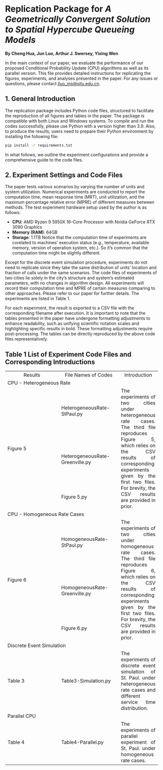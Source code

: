 # Replication Package for *A Geometrically Convergent Solution to Spatial Hypercube Queueing Models*
**By Cheng Hua, Jun Luo, Arthur J. Swersey, Yixing Wen**  

In the main context of our paper, we evaluate the performance of our proposed Conditional Probability Update (CPU) algorithms as well as its parallel version. This file provides detailed instructions for replicating the figures, experiments, and analyses presented in the paper. For any issues or questions, please contact jluo_ms@sjtu.edu.cn.

## 1. General Introduction  
The replication package includes Python code files, structured to facilitate the reproduction of all figures and tables in the paper. The package is compatible with both Linux and Windows systems. To compile and run the codes successfully, please use Python with a version higher than 3.9. Also, to produce the results, users need to prepare their Python environment by installing the following file:  
```bash
pip install -r requirements.txt
```
In what follows, we outline the experiment configurations and provide a comprehensive guide to the code files.

## 2. Experiment Settings and Code Files  
The paper tests various scenarios by varying the number of units and system utilization. Numerical experiments are conducted to report the computation time, mean response time (MRT), unit utilization, and the maximum percentage relative error (MPRE) of different measures between methods. The test experiment hardware setup used by the author is as follows:
-	**CPU**: AMD Ryzen 9 5950X 16-Core Processor with Nvidia GeForce RTX 3090 Graphics
-	**Memory (RAM)**: 64GB
-	**Storage**: 1.1TB
Notice that the computation time of experiments are corelated to machines’ execution status (e.g., temperature, available memory, version of operation system, etc.). So it’s common that the computation time might be slightly different.

Except for the discrete event simulation procedure, experiments do not need to replicate since they take the same distribution of units’ location and fraction of calls under the same scenarios. The code files of experiments of two cities lie solely in the city’s structure and system’s estimated parameters, with no changes in algorithm design. All experiments will record their computation time and MPRE of certain measures comparing to other approaches. Please refer to our paper for further details.  The experiments are listed in Table 1.

For each experiment, the result is exported to a CSV file with the corresponding filename after execution. It is important to note that the tables presented in the paper have undergone formatting adjustments to enhance readability, such as unifying scientific notation scales and highlighting specific results in bold. These formatting adjustments require post-processing. The tables can be directly reproduced by the above code files representatively. 


## Table 1 List of Experiment Code Files and Corresponding Introductions
<table style="width: 100%; table-layout: fixed;">
    <colgroup>
    <col style="width: 40%;">
    <col style="width: 40%;">
    <col style="width: 20%;">
</colgroup>
    <tr>
        <td style="text-align: center"> Results </td>
        <td style="text-align: center"> File Names of Codes </td>
        <td style="text-align: center; vertical-align: middle"> Introduction </td>
    </tr>
    <tr>
        <td colspan="3">CPU - Heterogeneous Rate</td>
    </tr>
    <tr>
      <td rowspan="3">Figure 5</td>
      <td>HeterogeneousRate- StPaul.py</td>
      <td rowspan="3" style="text-align: justify; vertical-align: top; word-wrap: break-word">The experiments of two cities under heterogeneous rate cases.  The third file reproduces Figure 5, which relies on the CSV results of corresponding experiments given by the first two files. For brevity, the CSV results are provided in prior. </td>
    </tr>
    <tr>
      <td>HeterogeneousRate-Greenville.py</td>
    </tr>
    <tr>
      <td>Figure 5.py</td>
    </tr>
     <tr>
        <td colspan="3">CPU - Homogeneous Rate Cases</td>
    </tr>
    <tr>
      <td rowspan="3">Figure 6</td>
      <td>HomogeneousRate- StPaul.py</td>
      <td rowspan="3" style="text-align: justify; vertical-align: top; word-wrap: break-word">The experiments of two cities under homogeneous rate cases.  The third file reproduces Figure 6, which relies on the CSV results of corresponding experiments given by the first two files. For brevity, the CSV results are provided in prior. </td>
    </tr>
    <tr>
      <td>HomogeneousRate-Greenville.py</td>
    </tr>
    <tr>
      <td>Figure 6.py</td>
    </tr>
    <tr>
        <td colspan="3">Discrete Event Simulation</td>
    </tr>
    <tr>
        <td>Table 3</td>
        <td>Table3-Simulation.py</td>
        <td style="text-align: justify; vertical-align: top; word-wrap: break-word">The experiments of discrete event simulation of St. Paul. under heterogeneous rate cases and different service time distribution.</td>
    </tr>
    <tr>
        <td colspan="3">Parallel CPU</td>
    </tr>
    <tr>
        <td>Table 4</td>
        <td>Table4-Parallel.py</td>
        <td style="text-align: justify; vertical-align: top; word-wrap: break-word">The experiments of parallel experiment of St. Paul. under homogeneous rate cases.</td>
    </tr>
</table>
